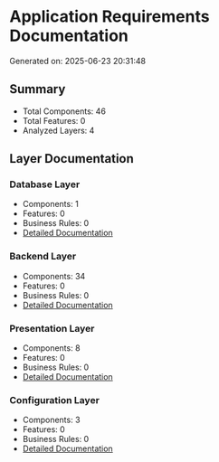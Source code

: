# Application Requirements Documentation

Generated on: 2025-06-23 20:31:48

## Summary

- Total Components: 46
- Total Features: 0
- Analyzed Layers: 4

## Layer Documentation

### Database Layer
- Components: 1
- Features: 0
- Business Rules: 0
- [Detailed Documentation](./database_requirements_20250623_203148.md)

### Backend Layer
- Components: 34
- Features: 0
- Business Rules: 0
- [Detailed Documentation](./backend_requirements_20250623_203148.md)

### Presentation Layer
- Components: 8
- Features: 0
- Business Rules: 0
- [Detailed Documentation](./presentation_requirements_20250623_203148.md)

### Configuration Layer
- Components: 3
- Features: 0
- Business Rules: 0
- [Detailed Documentation](./configuration_requirements_20250623_203148.md)

